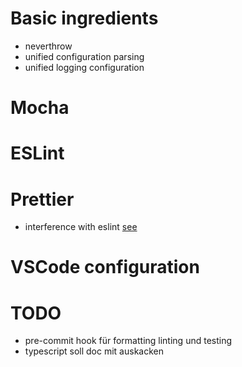 # Basic ingredients

- neverthrow
- unified configuration parsing
- unified logging configuration

# Mocha

# ESLint

# Prettier

- interference with eslint [see](https://www.robinwieruch.de/prettier-eslint/)

# VSCode configuration

# TODO

- pre-commit hook für formatting linting und testing
- typescript soll doc mit auskacken